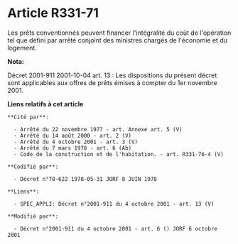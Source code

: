 # Article R331-71

Les prêts conventionnés peuvent financer l'intégralité du coût de l'opération tel que défini par arrêté conjoint des
ministres chargés de l'économie et du logement.

**Nota:**

Décret 2001-911 2001-10-04 art. 13 : Les dispositions du présent décret sont applicables aux offres de prêts émises à compter
du 1er novembre 2001.

**Liens relatifs à cet article**

	**Cité par**:

	  - Arrêté du 22 novembre 1977 - art. Annexe art. 5 (V)
	  - Arrêté du 14 août 2000 - art. 2 (V)
	  - Arrêté du 4 octobre 2001 - art. 3 (V)
	  - Arrêté du 7 mars 1978 - art. 6 (Ab)
	  - Code de la construction et de l'habitation. - art. R331-76-4 (V)

	**Codifié par**:

	  - Décret n°78-622 1978-05-31 JORF 8 JUIN 1978

	**Liens**:

	  - SPEC_APPLI: Décret n°2001-911 du 4 octobre 2001 - art. 13 (V)

	**Modifié par**:

	  - Décret n°2001-911 du 4 octobre 2001 - art. 6 () JORF 6 octobre 2001
